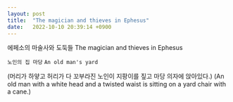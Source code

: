 ```yaml
---
layout: post
title:  "The magician and thieves in Ephesus"
date:   2022-10-10 20:39:14 +0900
---
```

에페소의 마술사와 도둑들
The magician and thieves in Ephesus

`노인의 집 마당`
`An old man's yard`

(머리가 하얗고 허리가 다 꼬부라진 노인이 지팡이를 짚고 마당 의자에 앉아있다.)
(An old man with a white head and a twisted waist is sitting on a yard chair with a cane.)
